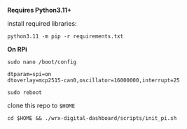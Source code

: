 **Requires Python3.11+**

install required libraries:

`python3.11 -m pip -r requirements.txt`

**On RPi**

`sudo nano /boot/config`

```
dtparam=spi=on
dtoverlay=mcp2515-can0,oscillator=16000000,interrupt=25
```

`sudo reboot`

clone this repo to `$HOME`

`cd $HOME && ./wrx-digital-dashboard/scripts/init_pi.sh`
